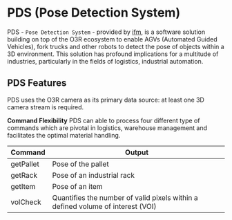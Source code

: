 # PDS (Pose Detection System)


PDS - `Pose Detection System` - provided by [ifm](https://www.ifm.com), is a software solution building on top of the O3R ecosystem to enable AGVs (Automated Guided Vehicles), fork trucks and other robots to detect the pose of objects within a 3D environment. This solution has profound implications for a multitude of industries, particularly in the fields of logistics, industrial automation.

## PDS Features

PDS uses the O3R camera as its primary data source: at least one 3D camera stream is required.

**Command Flexibility**
PDS can able to process four different type of commands which are pivotal in logistics, warehouse management and facilitates the optimal material handling.

| **Command** | **Output**                                                                      |
| ----------- | ------------------------------------------------------------------------------- |
| getPallet   | Pose of the pallet                                                              |
| getRack     | Pose of an industrial rack                                                      |
| getItem     | Pose of an item                                                                 |
| volCheck    | Quantifies the number of valid pixels within a defined volume of interest (VOI) |